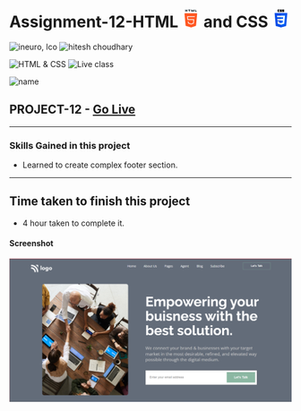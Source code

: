 # Assignment-12-HTML ![](./images/html-5.png) and CSS ![](./images/css-3.png)

![ineuro, lco](https://img.shields.io/badge/iNeuron-LCO-green)
![hitesh choudhary](https://img.shields.io/badge/Hitesh--Choudhary-Full--stack--JS--bootcamp-red)

![HTML & CSS](https://img.shields.io/badge/HTML-CSS-orange)
![Live class](https://img.shields.io/badge/LIVE--CLASS-PROJECT--12-lightgrey)

![name](https://img.shields.io/badge/Sourabh--Udasi-College--Drop--Out-lightgrey)

## PROJECT-12 - [Go Live ](https://full-stack-js-proj-12.netlify.app/)

---

### Skills Gained in this project

- Learned to create complex footer section.

---

## Time taken to finish this project

- 4 hour taken to complete it.

#### Screenshot

![Desktop](./screenshots/project-12.png)
